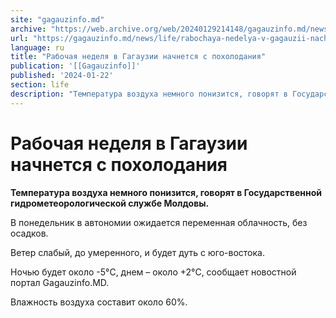 ```yaml
---
site: "gagauzinfo.md"
archive: "https://web.archive.org/web/20240129214148/gagauzinfo.md/news/life/rabochaya-nedelya-v-gagauzii-nachnetsya-s-poholodaniya"
url: "https://gagauzinfo.md/news/life/rabochaya-nedelya-v-gagauzii-nachnetsya-s-poholodaniya"
language: ru
title: "Рабочая неделя в Гагаузии начнется с похолодания"
publication: '[[Gagauzinfo]]'
published: '2024-01-22'
section: life
description: "Температура воздуха немного понизится, говорят в Государственной гидрометеорологической службе Молдовы."
---
```


# Рабочая неделя в Гагаузии начнется с похолодания

**Температура воздуха немного понизится, говорят в Государственной гидрометеорологической службе Молдовы.**

В понедельник в автономии ожидается переменная облачность, без осадков.

Ветер слабый, до умеренного, и будет дуть с юго-востока.

Ночью будет около -5°C, днем – около +2°C, сообщает новостной портал Gagauzinfo.MD.

Влажность воздуха составит около 60%.